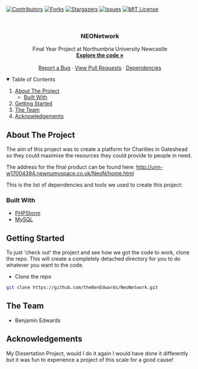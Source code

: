 [![Contributors][contributors-shield]][contributors-url]
[![Forks][forks-shield]][forks-url]
[![Stargazers][stars-shield]][stars-url]
[![Issues][issues-shield]][issues-url]
[![MIT License][license-shield]][license-url]

<!-- PROJECT LOGO -->
<br />
<p align="center">
  <!-- <a href="https://github.com/theBenEdwards/">
    <img src="images/Logo.png" alt="Logo" width="80" height="80">
  </a> -->

  <h3 align="center">NEONetwork</h3>

  <p align="center">
    Final Year Project at Northumbria University Newcastle
    <br />
    <a href="https://github.com/TheBenEdwards/NeoNetwork"><strong>Explore the code »</strong></a>
    <br />
    <br />
    <a href="https://github.com/TheBenEdwards/NeoNetwork/issues">Report a Bug</a>
    ·
    <a href="https://github.com/TheBenEdwards/NeoNetwork/pulls">View Pull Requests</a>
    ·
    <a href="https://github.com/TheBenEdwards/NeoNetwork/dependencies">Dependencies</a>
  </p>
</p>

<!-- TABLE OF CONTENTS -->
<details open="open">
  <summary>Table of Contents</summary>
  <ol>
    <li>
      <a href="#about-the-project">About The Project</a>
      <ul>
        <li><a href="#built-with">Built With</a></li>
      </ul>
    </li>
    <li>
      <a href="#getting-started">Getting Started</a>
    </li>
    <li><a href="#the-team">The Team</a></li>
     <li><a href="#acknowledgements">Acknowledgements</a></li>
  </ol>
</details>

<!-- ABOUT THE PROJECT -->

## About The Project

The aim of this project was to create a platform for Charities in Gateshead so they could maximise the resources they could provide to people in need.

The address for the final product can be found here:
http://unn-w17004394.newnumyspace.co.uk/NeoN/home.html

This is the list of dependencies and tools we used to create this project:

### Built With

-   [PHPStorm](https://www.jetbrains.com/phpstorm/)
-   [MySQL](https://www.mysql.com/)

<!-- GETTING STARTED -->

## Getting Started

To just 'check out' the project and see how we got the code to work, clone the repo. This will create a completely detached directory for you to do whatever you want to the code.

-   Clone the repo

```sh
git clone https://github.com/theBenEdwards/NeoNetwork.git
```

<!-- THE TEAM -->

## The Team

<ul>
  <li>Benjamin Edwards</li>
</ul>

<!-- ACKNOWLEDGEMENTS -->

## Acknowledgements

My Dissertation Project, would I do it again I would have done it differently but it was fun to experience a project of this scale for a good cause!

<!-- MARKDOWN LINKS & IMAGES -->

[contributors-shield]: https://img.shields.io/github/contributors/theBenEdwards/NeoNetwork.svg?style=for-the-badge
[contributors-url]: https://github.com/theBenEdwards/NeoNetwork/graphs/contributors
[forks-shield]: https://img.shields.io/github/forks/theBenEdwards/NeoNetwork.svg?style=for-the-badge
[forks-url]: https://github.com/theBenEdwards/NeoNetwork/network/members
[stars-shield]: https://img.shields.io/github/stars/theBenEdwards/NeoNetwork.svg?style=for-the-badge
[stars-url]: https://github.com/theBenEdwards/NeoNetwork/stargazers
[issues-shield]: https://img.shields.io/github/issues/theBenEdwards/NeoNetwork.svg?style=for-the-badge
[issues-url]: https://github.com/theBenEdwards/NeoNetwork/issues
[license-shield]: https://img.shields.io/github/license/theBenEdwards/NeoNetwork.svg?style=for-the-badge
[license-url]: https://github.com/theBenEdwards/NeoNetwork/blob/main/LICENSE.txt
